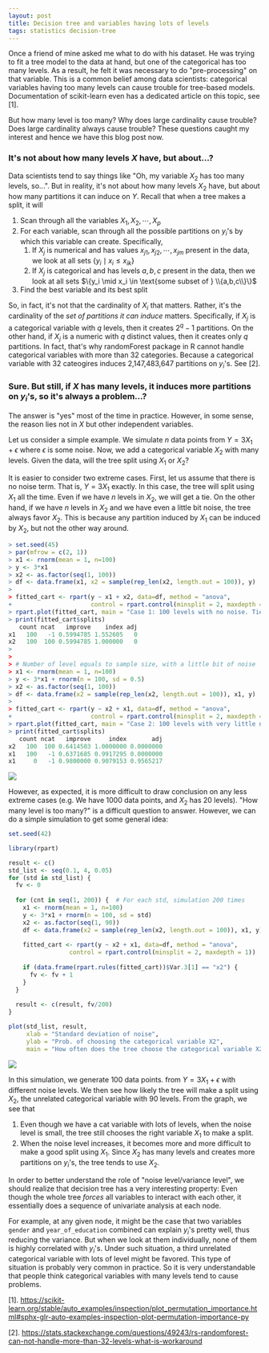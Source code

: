 ```yaml
---
layout: post
title: Decision tree and variables having lots of levels
tags: statistics decision-tree
---
```


Once a friend of mine asked me what to do with his dataset. He was trying to fit a tree model to the data at hand, but one of the categorical has too many levels. As a result, he felt it was necessary to do "pre-processing" on that variable. This is a common belief among data scientists: categorical variables having too many levels can cause trouble for tree-based models. Documentation of scikit-learn even has a dedicated article on this topic, see [1].

But how many level is too many? Why does large cardinality cause trouble? Does large cardinality always cause trouble? These questions caught my interest and hence we have this blog post now.

### It's not about how many levels $X$ have, but about...?
Data scientists tend to say things like "Oh, my variable $X_2$ has too many levels, so...". But in reality, it's not about how many levels $X_2$ have, but about how many partitions it can induce on $Y$. Recall that when a tree makes a split, it will 
1. Scan through all the variables $X_1, X_2, \cdots, X_p$
2. For each variable, scan through all the possible partitions on $y_i$'s by which this variable can create. Specifically,
    1. If $X_j$ is numerical and has values $x_{j1},x_{j2},\cdots,x_{jm}$ present in the data, we look at all sets $\{y_i \mid x_i \le x_{ik}\}$
    2. If $X_j$ is categorical and has levels $a, b, c$ present in the data, then we look at all sets $\{y_i \mid x_i \in \text{some subset of } \\{a,b,c\\}\}$
4. Find the best variable and its best split

So, in fact, it's not that the cardinality of $X_i$ that matters. Rather, it's the cardinality of the _set of partitions it can induce_ matters. Specifically, if $X_j$ is a categorical variable with $q$ levels, then it creates $2^q - 1$ partitions. On the other hand, if $X_j$ is a numeric with $q$ distinct values, then it creates only $q$ partitions. In fact, that's why randomForest package in R cannot handle categorical variables with more than 32 categories. Because a categorical variable with 32 cateogires induces 2,147,483,647 partitions on $y_i$'s. See [2].

### Sure. But still, if $X$ has many levels, it induces more partitions on $y_i$'s, so it's always a problem...?
The answer is "yes" most of the time in practice. However, in some sense, the reason lies not in $X$ but other independent variables.

Let us consider a simple example. We simulate $n$ data points from $Y = 3X_1 + \epsilon$ where $\epsilon$ is some noise. Now, we add a categorical variable $X_2$ with many levels. Given the data, will the tree split using $X_1$ or $X_2$?

It is easier to consider two extreme cases. First, let us assume that there is no noise term. That is, $Y = 3X_1$ exactly. In this case, the tree will split using $X_1$ all the time. Even if we have $n$ levels in $X_2$, we will get a tie. On the other hand, if we have $n$ levels in $X_2$ and we have even a little bit noise, the tree always favor $X_2$. This is because any partition induced by $X_1$ can be induced by $X_2$, but not the other way around.

```r
> set.seed(45)
> par(mfrow = c(2, 1))
> x1 <- rnorm(mean = 1, n=100)
> y <- 3*x1
> x2 <- as.factor(seq(1, 100))
> df <- data.frame(x1, x2 = sample(rep_len(x2, length.out = 100)), y)
> 
> fitted_cart <- rpart(y ~ x1 + x2, data=df, method = "anova",
+                      control = rpart.control(minsplit = 2, maxdepth = 1))
> rpart.plot(fitted_cart, main = "Case 1: 100 levels with no noise. Tie.")
> print(fitted_cart$splits)
   count ncat   improve    index adj
x1   100   -1 0.5994785 1.552605   0
x2   100  100 0.5994785 1.000000   0
> 
> 
> # Number of level equals to sample size, with a little bit of noise
> x1 <- rnorm(mean = 1, n=100)
> y <- 3*x1 + rnorm(n = 100, sd = 0.5)
> x2 <- as.factor(seq(1, 100))
> df <- data.frame(x2 = sample(rep_len(x2, length.out = 100)), x1, y)
> 
> fitted_cart <- rpart(y ~ x2 + x1, data=df, method = "anova",
+                      control = rpart.control(minsplit = 2, maxdepth = 1))
> rpart.plot(fitted_cart, main = "Case 2: 100 levels with very little noise")
> print(fitted_cart$splits)
   count ncat   improve     index       adj
x2   100  100 0.6414503 1.0000000 0.0000000
x1   100   -1 0.6371685 0.9917295 0.0000000
x1     0   -1 0.9800000 0.9079153 0.9565217
```

![]({{site.baseurl}}/assets/noise.jpeg)

However, as expected, it is more difficult to draw conclusion on any less extreme cases (e.g. We have 1000 data points, and $X_2$ has 20 levels). "How many level is too many?" is a difficult question to answer. However, we can do a simple simulation to get some general idea:

```r
set.seed(42)

library(rpart)

result <- c()
std_list <- seq(0.1, 4, 0.05)
for (std in std_list) {
  fv <- 0
  
  for (cnt in seq(1, 200)) {  # For each std, simulation 200 times
    x1 <- rnorm(mean = 1, n=100)
    y <- 3*x1 + rnorm(n = 100, sd = std)
    x2 <- as.factor(seq(1, 90))
    df <- data.frame(x2 = sample(rep_len(x2, length.out = 100)), x1, y)
    
    fitted_cart <- rpart(y ~ x2 + x1, data=df, method = "anova",
                 control = rpart.control(minsplit = 2, maxdepth = 1))
    
    if (data.frame(rpart.rules(fitted_cart))$Var.3[1] == "x2") {
      fv <- fv + 1
    }
  }
  
  result <- c(result, fv/200)
}

plot(std_list, result,
     xlab = "Standard deviation of noise",
     ylab = "Prob. of choosing the categorical variable X2",
     main = "How often does the tree choose the categorical variable X2?")
```

![]({{site.baseurl}}/assets/g2.png)

In this simulation, we generate 100 data points. from $Y = 3X_1 + \epsilon$ with different noise levels. We then see how likely the tree will make a split using $X_2$, the unrelated categorical variable with 90 levels. From the graph, we see that
1. Even though we have a cat variable with lots of levels, when the noise level is small, the tree still chooses the right variable $X_1$ to make a split.
2. When the noise level increases, it becomes more and more difficult to make a good split using $X_1$. Since $X_2$ has many levels and creates more partitions on $y_i$'s, the tree tends to use $X_2$.

In order to better understand the role of "noise level/variance level", we should realize that decision tree has a very interesting property: Even though the whole tree _forces_ all variables to interact with each other, it essentially does a sequence of univariate analysis at each node.

For example, at any given node, it might be the case that two variables `gender` and `year_of_education` combined can explain $y_i$'s pretty well, thus reducing the variance. But when we look at them individually, none of them is highly correlated with $y_i$'s. Under such situation, a third unrelated categorical variable with lots of level might be favored. This type of situation is probably very common in practice. So it is very understandable that people think categorical variables with many levels tend to cause problems.

[1]. https://scikit-learn.org/stable/auto_examples/inspection/plot_permutation_importance.html#sphx-glr-auto-examples-inspection-plot-permutation-importance-py

[2]. https://stats.stackexchange.com/questions/49243/rs-randomforest-can-not-handle-more-than-32-levels-what-is-workaround
